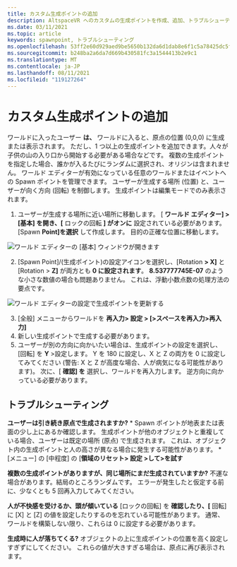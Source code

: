 ```yaml
---
title: カスタム生成ポイントの追加
description: AltspaceVR へのカスタムの生成ポイントを作成、追加、トラブルシューティングする方法について説明します。
ms.date: 03/11/2021
ms.topic: article
keywords: spawnpoint, トラブルシューティング
ms.openlocfilehash: 53ff2e60d929aed9be5650b132da6d1dab8e6f1c5a78425dc5f17c10f2c4dfdb
ms.sourcegitcommit: b248ba2a6da7d669b430581fc3a1544413b2e9c1
ms.translationtype: MT
ms.contentlocale: ja-JP
ms.lasthandoff: 08/11/2021
ms.locfileid: "119127264"
---
```

# <a name="adding-custom-spawn-points"></a>カスタム生成ポイントの追加

ワールドに入ったユーザー **は、** ワールドに入ると、原点の位置 (0,0,0) に生成または表示されます。 ただし、1 つ以上の生成ポイントを追加できます。人々が子供の山の入り口から開始する必要がある場合などです。 複数の生成ポイントを指定した場合、誰かが入るたびにランダムに選択され、オリジンは含まれません。 ワールド エディターが有効になっている任意のワールドまたはイベントへの Spawn ポイントを管理できます。 ユーザーが生成する場所 (位置) と、ユーザーが向く方向 (回転) を制御します。 生成ポイントは編集モードでのみ表示されます。 

1. ユーザーが生成する場所に近い場所に移動します。 [ **ワールド エディター] > [基本] を開き、[** ロックの回転 **] がオンに** 設定されている必要があります。 [Spawn **Point]を選択** して作成します。 目的の正確な位置に移動します。

![ワールド エディターの [基本] ウィンドウが開きます](images/spawn-points-img-01.png)

2. [Spawn Point]/(生成ポイント)の設定アイコンを選択し、[Rotation **> X]** と [Rotation > **Z]** が両方とも **0 に設定されます**。 **8.537777745E-07** のような小さな数値の場合も問題ありません。 これは、浮動小数点数の処理方法の要点です。

![ワールド エディターの設定で生成ポイントを更新する](images/spawn-points-img-02.png)

3. [全般] メニューからワールドを **再入力> 設定 > [>スペースを再入力>再入力]**
4. 新しい生成ポイントで生成する必要があります。
5. ユーザーが別の方向に向かいたい場合は、生成ポイントの設定を選択し、[回転] を **Y** >設定します。 Y を 180 に設定し、X と Z の両方を 0 に設定してみてください (警告: X と Z が高度な場合、人が病気になる可能性があります)。 次に、[ **確認] を** 選択し、ワールドを再入力します。 逆方向に向かっている必要があります。 

## <a name="troubleshooting"></a>トラブルシューティング

**ユーザーは引き続き原点で生成されますか?**
    * Spawn ポイントが地表または表面の少し上にあるか確認します。 生成ポイントが他のオブジェクトと重複している場合、ユーザーは既定の場所 (原点) で生成されます。 これは、オブジェクト内の生成ポイントと人の高さが異なる場合に発生する可能性があります。 
    * [メニュー] の [中程度] の [**領域のリセット> 設定 >して>を試す**

**複数の生成ポイントがありますが、同じ場所にまだ生成されていますか?**
不運な場合があります。結局のところランダムです。 エラーが発生したと仮定する前に、少なくとも 5 回再入力してみてください。 

**人が不快感を受けるか、頭が傾いている** [ロックの回転] を **確認したり、[** 回転] に [X] と [Z] の値を設定したりするのを忘れている可能性があります。 通常、ワールドを構築しない限り、これらは 0 に設定する必要があります。 

**生成時に人が落ちてくる?**
オブジェクトの上に生成ポイントの位置を高く設定しすぎずにしてください。 これらの値が大きすぎる場合は、原点に再び表示されます。
